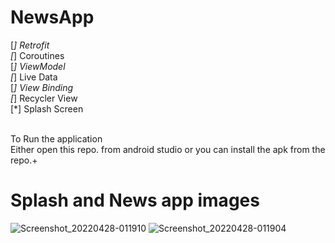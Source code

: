 # NewsApp


[*] Retrofit </br>
[*] Coroutines</br>
[*] ViewModel</br>
[*] Live Data</br>
[*] View Binding</br>
[*] Recycler View</br>
[*] Splash Screen</br>

</br>
To Run the application </br>
Either open this repo. from android studio or you can install the apk from the repo.+

# Splash and News app images


![Screenshot_20220428-011910](https://user-images.githubusercontent.com/46135632/165619127-0c18fbe5-0b1a-482d-8b3b-65899534d011.png)
![Screenshot_20220428-011904](https://user-images.githubusercontent.com/46135632/165619183-39b7ade2-17c5-4c6e-a311-63a6ca628b43.png)
